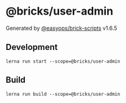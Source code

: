 # @bricks/user-admin

Generated by [@easyops/brick-scripts] v1.6.5

## Development

`lerna run start --scope=@bricks/user-admin`

## Build

`lerna run build --scope=@bricks/user-admin`

[@easyops/brick-scripts]: https://git.easyops.local/anyclouds/next-core/tree/master/packages/brick-scripts
